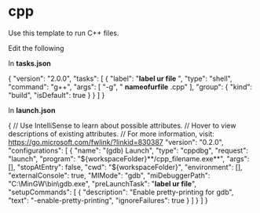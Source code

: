 # cpp

Use this template to run C++ files.

Edit the following

In **tasks.json**

{
    "version": "2.0.0",
    "tasks": [
        {
            "label": "**label ur file** ",
            "type": "shell",
            "command": "g++",
            "args": [
                "-g", " **nameofurfile** .cpp"
            ],
            "group": {
                "kind": "build",
                "isDefault": true
            }
        }
    ]
}

In **launch.json**

{
    // Use IntelliSense to learn about possible attributes.
    // Hover to view descriptions of existing attributes.
    // For more information, visit: https://go.microsoft.com/fwlink/?linkid=830387
    "version": "0.2.0",
    "configurations": [
        {
            "name": "(gdb) Launch",
            "type": "cppdbg",
            "request": "launch",
            "program": "${workspaceFolder}**/cpp_filename.exe**",
            "args": [],
            "stopAtEntry": false,
            "cwd": "${workspaceFolder}",
            "environment": [],
            "externalConsole": true,
            "MIMode": "gdb",
            "miDebuggerPath": "C:\\MinGW\\bin\\gdb.exe",
            "preLaunchTask": "**label ur file**",
            "setupCommands": [
                {
                    "description": "Enable pretty-printing for gdb",
                    "text": "-enable-pretty-printing",
                    "ignoreFailures": true
                }
            ]
        }
    ]
}
